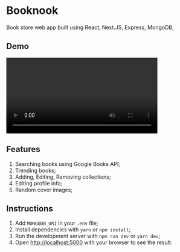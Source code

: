 # Booknook

Book store web app built using React, Next.JS, Express, MongoDB,

## Demo

<video src="./public/demo.mp4" width="400" height="200"></video>

## Features

1. Searching books using Google Books API;
2. Trending books;
3. Adding, Editing, Removing collections;
4. Editing profile info;
5. Random cover images;

## Instructions

1. Add `MONGODB_URI` in your `.env` file;
2. Install dependencies with `yarn` or `npm install`;
3. Run the development server with `npm run dev` or `yarn dev`;
4. Open [http://localhost:5000](http://localhost:5000) with your browser to see the result.
